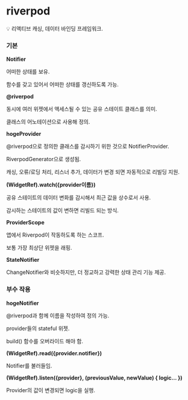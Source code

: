 # riverpod

<aside>
💡 리액티브 캐싱, 데이터 바인딩 프레임워크.

</aside>

### 기본

**Notifier**

어떠한 상태를 보유.

함수를 갖고 있어서 어떠한 상태를 갱신하도록 가능.

**@riverpod**

동시에 여러 위젯에서 액세스될 수 있는 공유 스테이트 클래스를 의미.

클래스의 어노테이션으로 사용해 정의.

**hogeProvider**

@riverpod으로 정의한 클래스를 감시하기 위한 것으로 NotifierProvider.

RiverpodGenerator으로 생성됨.

캐싱, 오류/로딩 처리, 리스너 추가, 데이터가 변경 되면 자동적으로 리빌딩 지원.

**(WidgetRef).watch({provider이름})**

공유 스테이트의 데이터 변화를 감시해서 최근 값을 상수로서 사용.

감시하는 스테이트의 값이 변하면 리빌드 되는 방식.

**ProviderScope**

앱에서 Riverpod이 작동하도록 하는 스코프.

보통 가장 최상단 위젯을 래핑.

**StateNotifier**

ChangeNotifier와 비슷하지만, 더 정교하고 강력한 상태 관리 기능 제공.

### 부수 작용

**hogeNotifier**

@riverpod과 함께 이름을 작성하여 정의 가능.

provider들의 stateful 위젯.

build() 함수를 오버라이드 해야 함.

**(WidgetRef).read({provider.notifier})**

Notifier를 불러들임.

**(WidgetRef).listen({provider}, (previousValue, newValue) { logic… })**

Provider의 값이 변경되면 logic을 실행.